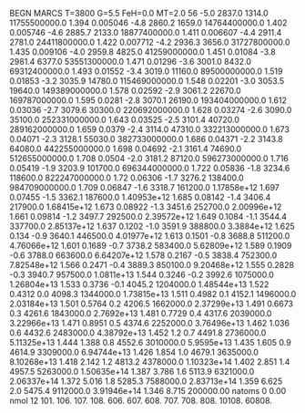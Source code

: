 BEGN
MARCS T=3800 G=5.5 FeH=0.0 MT=2.0
                  56
-5.0 2837.0 1314.0 11755500000.0 1.394 0.005046 
-4.8 2860.2 1659.0 14764400000.0 1.402 0.005746 
-4.6 2885.7 2133.0 18877400000.0 1.411 0.006607 
-4.4 2911.4 2781.0 24411800000.0 1.422 0.007712 
-4.2 2936.3 3656.0 31727800000.0 1.435 0.009106 
-4.0 2959.8 4825.0 41259000000.0 1.451 0.01084 
-3.8 2981.4 6377.0 53551300000.0 1.471 0.01296 
-3.6 3001.0 8432.0 69312400000.0 1.493 0.01552 
-3.4 3019.0 11160.0 89500000000.0 1.519 0.01853 
-3.2 3035.9 14780.0 115469000000.0 1.548 0.02201 
-3.0 3053.5 19640.0 149389000000.0 1.578 0.02592 
-2.9 3061.2 22670.0 169787000000.0 1.595 0.0281 
-2.8 3070.1 26190.0 193404000000.0 1.612 0.03036 
-2.7 3079.6 30300.0 220692000000.0 1.628 0.03274 
-2.6 3090.0 35100.0 252331000000.0 1.643 0.03525 
-2.5 3101.4 40720.0 289162000000.0 1.659 0.0379 
-2.4 3114.0 47310.0 332213000000.0 1.673 0.04071 
-2.3 3128.1 55030.0 382733000000.0 1.686 0.04371 
-2.2 3143.8 64080.0 442255000000.0 1.698 0.04692 
-2.1 3161.4 74690.0 512655000000.0 1.708 0.0504 
-2.0 3181.2 87120.0 596273000000.0 1.716 0.05419 
-1.9 3203.9 101700.0 696344000000.0 1.722 0.05836 
-1.8 3234.6 118600.0 822247000000.0 1.72 0.06306 
-1.7 3276.2 138400.0 984709000000.0 1.709 0.06847 
-1.6 3318.7 161200.0 1.17858e+12 1.697 0.07455 
-1.5 3362.1 187600.0 1.40953e+12 1.685 0.08142 
-1.4 3406.4 217900.0 1.68415e+12 1.673 0.08922 
-1.3 3451.6 252700.0 2.00996e+12 1.661 0.09814 
-1.2 3497.7 292500.0 2.39572e+12 1.649 0.1084 
-1.1 3544.4 337700.0 2.85137e+12 1.637 0.1202 
-1.0 3591.9 388800.0 3.3884e+12 1.625 0.134 
-0.9 3640.1 446500.0 4.01977e+12 1.613 0.1501 
-0.8 3688.8 511200.0 4.76066e+12 1.601 0.1689 
-0.7 3738.2 583400.0 5.62809e+12 1.589 0.1909 
-0.6 3788.0 663600.0 6.64207e+12 1.578 0.2167 
-0.5 3838.4 752300.0 7.82548e+12 1.566 0.2471 
-0.4 3889.3 850100.0 9.20468e+12 1.555 0.2828 
-0.3 3940.7 957500.0 1.0811e+13 1.544 0.3246 
-0.2 3992.6 1075000.0 1.26804e+13 1.533 0.3736 
-0.1 4045.2 1204000.0 1.48544e+13 1.522 0.4312 
0.0 4098.3 1344000.0 1.73815e+13 1.511 0.4982 
0.1 4152.1 1496000.0 2.03184e+13 1.501 0.5764 
0.2 4206.5 1662000.0 2.37299e+13 1.491 0.6673 
0.3 4261.6 1843000.0 2.7692e+13 1.481 0.7729 
0.4 4317.6 2039000.0 3.22966e+13 1.471 0.8951 
0.5 4374.6 2252000.0 3.76496e+13 1.462 1.036 
0.6 4432.6 2483000.0 4.38792e+13 1.452 1.2 
0.7 4491.8 2736000.0 5.11325e+13 1.444 1.388 
0.8 4552.6 3010000.0 5.9595e+13 1.435 1.605 
0.9 4614.9 3309000.0 6.94744e+13 1.426 1.854 
1.0 4679.1 3635000.0 8.10268e+13 1.418 2.142 
1.2 4813.2 4378000.0 1.10323e+14 1.402 2.851 
1.4 4957.5 5263000.0 1.50635e+14 1.387 3.786 
1.6 5113.9 6321000.0 2.06337e+14 1.372 5.016 
1.8 5285.3 7588000.0 2.83713e+14 1.359 6.625 
2.0 5475.4 9112000.0 3.91946e+14 1.346 8.715 
200000.00
natoms              0      0.00
nmol          12
          101.         106.       107.      108.         606.        607.        608.
          707.         708.       808.    10108.       60808.
